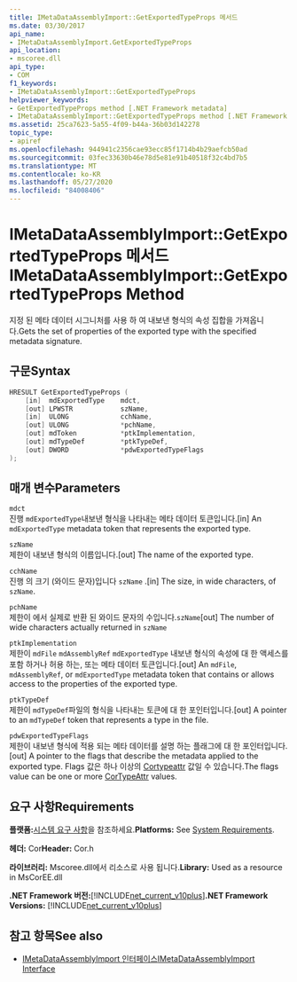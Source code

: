 ```yaml
---
title: IMetaDataAssemblyImport::GetExportedTypeProps 메서드
ms.date: 03/30/2017
api_name:
- IMetaDataAssemblyImport.GetExportedTypeProps
api_location:
- mscoree.dll
api_type:
- COM
f1_keywords:
- IMetaDataAssemblyImport::GetExportedTypeProps
helpviewer_keywords:
- GetExportedTypeProps method [.NET Framework metadata]
- IMetaDataAssemblyImport::GetExportedTypeProps method [.NET Framework metadata]
ms.assetid: 25ca7623-5a55-4f09-b44a-36b03d142278
topic_type:
- apiref
ms.openlocfilehash: 944941c2356cae93ecc85f1714b4b29aefcb50ad
ms.sourcegitcommit: 03fec33630b46e78d5e81e91b40518f32c4bd7b5
ms.translationtype: MT
ms.contentlocale: ko-KR
ms.lasthandoff: 05/27/2020
ms.locfileid: "84008406"
---
```

# <a name="imetadataassemblyimportgetexportedtypeprops-method"></a><span data-ttu-id="8d1ef-102">IMetaDataAssemblyImport::GetExportedTypeProps 메서드</span><span class="sxs-lookup"><span data-stu-id="8d1ef-102">IMetaDataAssemblyImport::GetExportedTypeProps Method</span></span>
<span data-ttu-id="8d1ef-103">지정 된 메타 데이터 시그니처를 사용 하 여 내보낸 형식의 속성 집합을 가져옵니다.</span><span class="sxs-lookup"><span data-stu-id="8d1ef-103">Gets the set of properties of the exported type with the specified metadata signature.</span></span>  
  
## <a name="syntax"></a><span data-ttu-id="8d1ef-104">구문</span><span class="sxs-lookup"><span data-stu-id="8d1ef-104">Syntax</span></span>  
  
```cpp  
HRESULT GetExportedTypeProps (  
    [in]  mdExportedType    mdct,
    [out] LPWSTR            szName,
    [in]  ULONG             cchName,
    [out] ULONG             *pchName,
    [out] mdToken           *ptkImplementation,
    [out] mdTypeDef         *ptkTypeDef,
    [out] DWORD             *pdwExportedTypeFlags  
);  
```  
  
## <a name="parameters"></a><span data-ttu-id="8d1ef-105">매개 변수</span><span class="sxs-lookup"><span data-stu-id="8d1ef-105">Parameters</span></span>  
 `mdct`  
 <span data-ttu-id="8d1ef-106">진행 `mdExportedType`내보낸 형식을 나타내는 메타 데이터 토큰입니다.</span><span class="sxs-lookup"><span data-stu-id="8d1ef-106">[in] An `mdExportedType` metadata token that represents the exported type.</span></span>  
  
 `szName`  
 <span data-ttu-id="8d1ef-107">제한이 내보낸 형식의 이름입니다.</span><span class="sxs-lookup"><span data-stu-id="8d1ef-107">[out] The name of the exported type.</span></span>  
  
 `cchName`  
 <span data-ttu-id="8d1ef-108">진행 의 크기 (와이드 문자)입니다 `szName` .</span><span class="sxs-lookup"><span data-stu-id="8d1ef-108">[in] The size, in wide characters, of `szName`.</span></span>  
  
 `pchName`  
 <span data-ttu-id="8d1ef-109">제한이 에서 실제로 반환 된 와이드 문자의 수입니다.`szName`</span><span class="sxs-lookup"><span data-stu-id="8d1ef-109">[out] The number of wide characters actually returned in `szName`</span></span>  
  
 `ptkImplementation`  
 <span data-ttu-id="8d1ef-110">제한이 `mdFile` `mdAssemblyRef` `mdExportedType` 내보낸 형식의 속성에 대 한 액세스를 포함 하거나 허용 하는, 또는 메타 데이터 토큰입니다.</span><span class="sxs-lookup"><span data-stu-id="8d1ef-110">[out] An `mdFile`, `mdAssemblyRef`, or `mdExportedType` metadata token that contains or allows access to the properties of the exported type.</span></span>  
  
 `ptkTypeDef`  
 <span data-ttu-id="8d1ef-111">제한이 `mdTypeDef`파일의 형식을 나타내는 토큰에 대 한 포인터입니다.</span><span class="sxs-lookup"><span data-stu-id="8d1ef-111">[out] A pointer to an `mdTypeDef` token that represents a type in the file.</span></span>  
  
 `pdwExportedTypeFlags`  
 <span data-ttu-id="8d1ef-112">제한이 내보낸 형식에 적용 되는 메타 데이터를 설명 하는 플래그에 대 한 포인터입니다.</span><span class="sxs-lookup"><span data-stu-id="8d1ef-112">[out] A pointer to the flags that describe the metadata applied to the exported type.</span></span> <span data-ttu-id="8d1ef-113">Flags 값은 하나 이상의 [Cortypeattr](cortypeattr-enumeration.md) 값일 수 있습니다.</span><span class="sxs-lookup"><span data-stu-id="8d1ef-113">The flags value can be one or more [CorTypeAttr](cortypeattr-enumeration.md) values.</span></span>  
  
## <a name="requirements"></a><span data-ttu-id="8d1ef-114">요구 사항</span><span class="sxs-lookup"><span data-stu-id="8d1ef-114">Requirements</span></span>  
 <span data-ttu-id="8d1ef-115">**플랫폼:**[시스템 요구 사항](../../get-started/system-requirements.md)을 참조하세요.</span><span class="sxs-lookup"><span data-stu-id="8d1ef-115">**Platforms:** See [System Requirements](../../get-started/system-requirements.md).</span></span>  
  
 <span data-ttu-id="8d1ef-116">**헤더:** Cor</span><span class="sxs-lookup"><span data-stu-id="8d1ef-116">**Header:** Cor.h</span></span>  
  
 <span data-ttu-id="8d1ef-117">**라이브러리:** Mscoree.dll에서 리소스로 사용 됩니다.</span><span class="sxs-lookup"><span data-stu-id="8d1ef-117">**Library:** Used as a resource in MsCorEE.dll</span></span>  
  
 <span data-ttu-id="8d1ef-118">**.NET Framework 버전:**[!INCLUDE[net_current_v10plus](../../../../includes/net-current-v10plus-md.md)]</span><span class="sxs-lookup"><span data-stu-id="8d1ef-118">**.NET Framework Versions:** [!INCLUDE[net_current_v10plus](../../../../includes/net-current-v10plus-md.md)]</span></span>  
  
## <a name="see-also"></a><span data-ttu-id="8d1ef-119">참고 항목</span><span class="sxs-lookup"><span data-stu-id="8d1ef-119">See also</span></span>

- [<span data-ttu-id="8d1ef-120">IMetaDataAssemblyImport 인터페이스</span><span class="sxs-lookup"><span data-stu-id="8d1ef-120">IMetaDataAssemblyImport Interface</span></span>](imetadataassemblyimport-interface.md)

